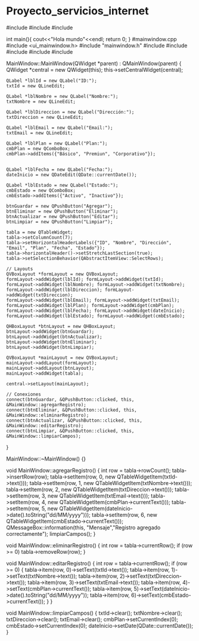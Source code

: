# Proyecto_servicios_internet
#include <iostream>
#include <string>
#include <vector>

int main(){
cout<<"Hola mundo"<<endl;
return 0;
}
#mainwindow.cpp
#include <ui_mainwindow.h>
#include "mainwindow.h"
#include <QLabel>
#include <QVBoxLayout>
#include <QHBoxLayout>
#include <QHeaderView>
#include <QMessageBox>

MainWindow::MainWindow(QWidget *parent)
    : QMainWindow(parent)
{
    QWidget *central = new QWidget(this);
    this->setCentralWidget(central);

    QLabel *lblId = new QLabel("ID:");
    txtId = new QLineEdit;

    QLabel *lblNombre = new QLabel("Nombre:");
    txtNombre = new QLineEdit;

    QLabel *lblDireccion = new QLabel("Dirección:");
    txtDireccion = new QLineEdit;

    QLabel *lblEmail = new QLabel("Email:");
    txtEmail = new QLineEdit;

    QLabel *lblPlan = new QLabel("Plan:");
    cmbPlan = new QComboBox;
    cmbPlan->addItems({"Básico", "Premiun", "Corporativo"});


    QLabel *lblFecha = new QLabel("Fecha:");
    dateInicio = new QDateEdit(QDate::currentDate());

    QLabel *lblEstado = new QLabel("Estado:");
    cmbEstado = new QComboBox;
    cmbEstado->addItems({"Activo", "Inactivo"});

    btnGuardar = new QPushButton("Agregar");
    btnEliminar = new QPushButton("Eliminar");
    btnActualizar = new QPushButton("Editar");
    btnLimpiar = new QPushButton("Limpiar");

    tabla = new QTableWidget;
    tabla->setColumnCount(7);
    tabla->setHorizontalHeaderLabels({"ID", "Nombre", "Dirección", "Email", "Plan", "Fecha", "Estado"});
    tabla->horizontalHeader()->setStretchLastSection(true);
    tabla->setSelectionBehavior(QAbstractItemView::SelectRows);

    // Layouts
    QVBoxLayout *formLayout = new QVBoxLayout;
    formLayout->addWidget(lblId); formLayout->addWidget(txtId);
    formLayout->addWidget(lblNombre); formLayout->addWidget(txtNombre);
    formLayout->addWidget(lblDireccion); formLayout->addWidget(txtDireccion);
    formLayout->addWidget(lblEmail); formLayout->addWidget(txtEmail);
    formLayout->addWidget(lblPlan); formLayout->addWidget(cmbPlan);
    formLayout->addWidget(lblFecha); formLayout->addWidget(dateInicio);
    formLayout->addWidget(lblEstado); formLayout->addWidget(cmbEstado);

    QHBoxLayout *btnLayout = new QHBoxLayout;
    btnLayout->addWidget(btnGuardar);
    btnLayout->addWidget(btnActualizar);
    btnLayout->addWidget(btnEliminar);
    btnLayout->addWidget(btnLimpiar);

    QVBoxLayout *mainLayout = new QVBoxLayout;
    mainLayout->addLayout(formLayout);
    mainLayout->addLayout(btnLayout);
    mainLayout->addWidget(tabla);

    central->setLayout(mainLayout);

    // Conexiones
    connect(btnGuardar, &QPushButton::clicked, this, &MainWindow::agregarRegistro);
    connect(btnEliminar, &QPushButton::clicked, this, &MainWindow::eliminarRegistro);
    connect(btnActualizar, &QPushButton::clicked, this, &MainWindow::editarRegistro);
    connect(btnLimpiar, &QPushButton::clicked, this, &MainWindow::limpiarCampos);
}

MainWindow::~MainWindow() {}

void MainWindow::agregarRegistro()
{
    int row = tabla->rowCount();
    tabla->insertRow(row);
    tabla->setItem(row, 0, new QTableWidgetItem(txtId->text()));
    tabla->setItem(row, 1, new QTableWidgetItem(txtNombre->text()));
    tabla->setItem(row, 2, new QTableWidgetItem(txtDireccion->text()));
    tabla->setItem(row, 3, new QTableWidgetItem(txtEmail->text()));
    tabla->setItem(row, 4, new QTableWidgetItem(cmbPlan->currentText()));
    tabla->setItem(row, 5, new QTableWidgetItem(dateInicio->date().toString("dd/MM/yyyy")));
    tabla->setItem(row, 6, new QTableWidgetItem(cmbEstado->currentText()));
    QMessageBox::information(this, "Mensaje","Registro agregado correctamente");
    limpiarCampos();
}

void MainWindow::eliminarRegistro()
{
    int row = tabla->currentRow();
    if (row >= 0)
        tabla->removeRow(row);
}

void MainWindow::editarRegistro()
{
    int row = tabla->currentRow();
    if (row >= 0) {
        tabla->item(row, 0)->setText(txtId->text());
        tabla->item(row, 1)->setText(txtNombre->text());
        tabla->item(row, 2)->setText(txtDireccion->text());
        tabla->item(row, 3)->setText(txtEmail->text());
        tabla->item(row, 4)->setText(cmbPlan->currentText());
        tabla->item(row, 5)->setText(dateInicio->date().toString("dd/MM/yyyy"));
        tabla->item(row, 6)->setText(cmbEstado->currentText());
    }
}

void MainWindow::limpiarCampos()
{
    txtId->clear();
    txtNombre->clear();
    txtDireccion->clear();
    txtEmail->clear();
    cmbPlan->setCurrentIndex(0);
    cmbEstado->setCurrentIndex(0);
    dateInicio->setDate(QDate::currentDate());
}
